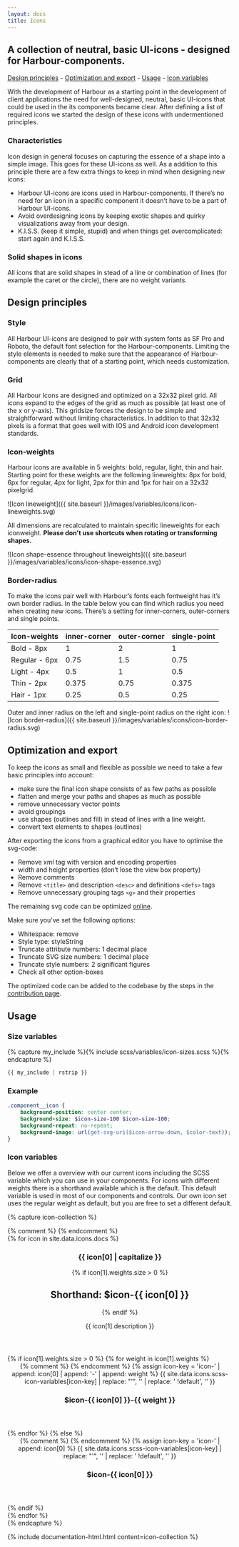 ```yaml
---
layout: docs
title: Icons
---
```


## A collection of neutral, basic UI-icons - designed for Harbour-components.
[Design principles](#design-principles) - [Optimization and export](#optimization-and-export) - [Usage](#usage) - [Icon variables](#icon-variables)

With the development of Harbour as a starting point in the development of client applications the need for  well-designed, neutral, basic UI-icons that could be used in the its components became clear. After defining a list of required icons we started the design of these icons with undermentioned principles.

### Characteristics

Icon design in general focuses on capturing the essence of a shape into a simple image. This goes for these UI-icons as well. As a addition to this principle there are a few extra things to keep in mind when designing new icons:

- Harbour UI-icons are icons used in Harbour-components. If there’s no need for an icon in a specific component it doesn’t have to be a part of Harbour UI-icons.
- Avoid overdesigning icons by keeping exotic shapes and quirky visualizations away from your design.
- K.I.S.S. (keep it simple, stupid) and when things get overcomplicated: start again and K.I.S.S.

### Solid shapes in icons

All icons that are solid shapes in stead of a line or combination of lines (for example the caret or the circle), there are no weight variants.

## Design principles

### Style

All Harbour UI-icons are designed to pair with system fonts as SF Pro and Roboto, the default font selection for the Harbour-components. Limiting the style elements is needed to make sure that the appearance of Harbour-components are clearly that of a starting point, which needs customization.

### Grid

All Harbour Icons are designed and optimized on a 32x32 pixel grid. All icons expand to the edges of the grid as much as possible (at least one of the x or y-axis). This gridsize forces the design to be simple and straightforward without limiting characteristics. In addition to that 32x32 pixels is a format that goes well with IOS and Android icon development standards.

### Icon-weights

Harbour icons are available in 5 weights: bold, regular, light, thin and hair. Starting point for these weights are the following lineweights: 8px for bold, 6px for regular, 4px for light, 2px for thin and 1px for hair on a 32x32 pixelgrid.

![Icon lineweight]({{ site.baseurl }}/images/variables/icons/icon-lineweights.svg)

All dimensions are recalculated to maintain specific lineweights for each iconweight. **Please don't use shortcuts when rotating or transforming shapes.**

![Icon shape-essence throughout lineweights]({{ site.baseurl }}/images/variables/icons/icon-shape-essence.svg)

### Border-radius

To make the icons pair well with Harbour’s fonts each fontweight has it’s own border radius. In the table below you can find which radius you need when creating new icons. There’s a setting for inner-corners, outer-corners and single points.

| Icon-weights | inner-corner | outer-corner | single-point |
|-------|--------|---------|---------|
| Bold - 8px | 1 | 2 | 1 |
| Regular - 6px | 0.75 | 1.5 | 0.75 |
| Light - 4px | 0.5 | 1 | 0.5 |
| Thin - 2px | 0.375 | 0.75 | 0.375 |
| Hair - 1px | 0.25 | 0.5 | 0.25 |

Outer and inner radius on the left and single-point radius on the right icon:
![Icon border-radius]({{ site.baseurl }}/images/variables/icons/icon-border-radius.svg)

## Optimization and export

To keep the icons as small and flexible as possible we need to take a few basic principles into account:
* make sure the final icon shape consists of as few paths as possible
* flatten and merge your paths and shapes as much as possible
* remove unnecessary vector points
* avoid groupings
* use shapes (outlines and fill) in stead of lines with a line weight.
* convert text elements to shapes (outlines)

After exporting the icons from a graphical editor you have to optimise the svg-code:
* Remove xml tag with version and encoding properties
* width and height properties (don’t lose the view box property)
* Remove comments
* Remove `<title>` and description `<desc>`  and definitions `<defs>` tags
* Remove unnecessary grouping tags `<g>` and their properties

The remaining svg code can be optimized [online](http://petercollingridge.appspot.com/svg-optimiser).

Make sure you've set the following options:
* Whitespace: remove
* Style type: styleString
* Truncate attribute numbers: 1 decimal place
* Truncate SVG size numbers: 1 decimal place
* Truncate style numbers: 2 significant figures
* Check all other option-boxes

The optimized code can be added to the codebase by the steps in the [contribution page](https://github.com/AanZee/harbour/blob/master/docs/CONTRIBUTING.md).

## Usage

### Size variables

{% capture my_include %}{% include scss/variables/icon-sizes.scss %}{% endcapture %}

```scss
{{ my_include | rstrip }}
```

### Example
```scss
.component__icon {
	background-position: center center;
	background-size: $icon-size-100 $icon-size-100;
	background-repeat: no-repeat;
	background-image: url(get-svg-uri($icon-arrow-down, $color-text));
}
```

### Icon variables
Below we offer a overview with our current icons including the SCSS variable which you can use in your components. For icons with different weights there is a shorthand available which is the default. This default variable is used in most of our components and controls. Our own icon set uses the regular weight as default, but you are free to set a different default.

{% capture icon-collection %}
<section class="layout">
	{% comment %}
		<!-- Loop over all icons in the _data/icons/docs.json file. icon[0] stand for the key (e.g. 'arrow-down') and icon[1] contains the value; the description and the weights array.  -->
	{% endcomment %}
	<div class="collection collection--grid-one-whole-till-one-third">
		{% for icon in site.data.icons.docs %}
			<div class="collection__item">
				<section class="card">
					<div class="card__actions">
						<div class="card__primary-action">
							<header class="card__header">
								<div class="card__heading-group">
									<h1 class="card__title">
										{{ icon[0] | capitalize }}
									</h1>
									{% if icon[1].weights.size > 0 %}
										<h2 class="card__subtitle">
											Shorthand: <span class="card__metadata"><span class="tag tag--90">$icon-{{ icon[0] }}</span></span>
										</h2>
									{% endif %}
									<p class="card__excerpt">
										{{ icon[1].description }}
									</p>
								</div>
							</header>
						</div>
					</div>
					<div class="card__details">
						<div class="collection collection--list">
							{% if icon[1].weights.size > 0 %}
								{% for weight in icon[1].weights %}
									<div class="collection__item">
										<div class="card card--90">
											<div class="card__actions">
												<div class="card__primary-action">
													<header class="card__header">
														<div class="card__icon">
															{% comment %}
																<!-- Generate icon key to get the values from the scss-icon-variables.json. Then select the right icon and strip single quotes and SCSS !default flag to get the original SVG. -->
															{% endcomment %}
															{% assign icon-key = 'icon-' | append: icon[0] | append: '-' | append: weight %}
															{{ site.data.icons.scss-icon-variables[icon-key] | replace: "'", '' | replace: ' !default', '' }}
														</div>
														<div class="card__heading-group">
															<h1 class="card__title">
																$icon-{{ icon[0] }}-{{ weight }}
															</h1>
														</div>
													</header>
												</div>
											</div>
										</div>
									</div>
								{% endfor %}
							{% else  %}
								<div class="collection__item">
									<div class="card card--90">
										<div class="card__actions">
											<div class="card__primary-action">
												<header class="card__header">
													<div class="card__icon">
														{% comment %}
															<!-- Generate icon key to get the values from the scss-icon-variables.json. Then select the right icon and strip single quotes and SCSS !default flag to get the original SVG. -->
														{% endcomment %}
														{% assign icon-key = 'icon-' | append: icon[0] %}
														{{ site.data.icons.scss-icon-variables[icon-key] | replace: "'", '' | replace: ' !default', '' }}
													</div>
													<div class="card__heading-group">
														<h1 class="card__title">
															$icon-{{ icon[0] }}
														</h1>
													</div>
												</header>
											</div>
										</div>
									</div>
								</div>
							{% endif %}
						</div>
					</div>
				</section>
			</div>
		{% endfor %}
	</div>
</section>
{% endcapture %}

{% include documentation-html.html
	content=icon-collection
%}